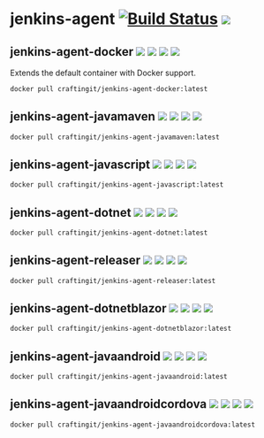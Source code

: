 # jenkins-agent [![Build Status](https://drone.craftingit.de/api/badges/CraftingITde/jenkins-agent/status.svg)](https://drone.craftingit.de/CraftingITde/jenkins-agent) ![](https://badgen.net/github/release/craftingitde/jenkins-agent/stable)

## jenkins-agent-docker [![](https://badgen.net/badge/docker/Docker?icon&label=View%20on)](https://hub.docker.com/r/craftingit/jenkins-agent-docker) ![](https://badgen.net/docker/pulls/craftingit/jenkins-agent-docker?icon=docker&label=pulls) ![](https://badgen.net/docker/stars/craftingit/jenkins-agent-docker?icon=docker&label=stars) ![](https://badgen.net/docker/size/craftingit/jenkins-agent-docker?icon=docker)

Extends the default container with Docker support.

```sh
docker pull craftingit/jenkins-agent-docker:latest
```

## jenkins-agent-javamaven [![](https://badgen.net/badge/docker/Docker?icon&label=View%20on)](https://hub.docker.com/r/craftingit/jenkins-agent-javamaven) ![](https://badgen.net/docker/pulls/craftingit/jenkins-agent-javamaven?icon=docker&label=pulls) ![](https://badgen.net/docker/stars/craftingit/jenkins-agent-javamaven?icon=docker&label=stars) ![](https://badgen.net/docker/size/craftingit/jenkins-agent-javamaven?icon=docker)

```sh
docker pull craftingit/jenkins-agent-javamaven:latest
```

## jenkins-agent-javascript [![](https://badgen.net/badge/docker/Docker?icon&label=View%20on)](https://hub.docker.com/r/craftingit/jenkins-agent-javascript) ![](https://badgen.net/docker/pulls/craftingit/jenkins-agent-javascript?icon=docker&label=pulls) ![](https://badgen.net/docker/stars/craftingit/jenkins-agent-javascript?icon=docker&label=stars) ![](https://badgen.net/docker/size/craftingit/jenkins-agent-javascript?icon=docker)

```sh
docker pull craftingit/jenkins-agent-javascript:latest
```

## jenkins-agent-dotnet [![](https://badgen.net/badge/docker/Docker?icon&label=View%20on)](https://hub.docker.com/r/craftingit/jenkins-agent-dotnet) ![](https://badgen.net/docker/pulls/craftingit/jenkins-agent-dotnet?icon=docker&label=pulls) ![](https://badgen.net/docker/stars/craftingit/jenkins-agent-dotnet?icon=docker&label=stars) ![](https://badgen.net/docker/size/craftingit/jenkins-agent-dotnet?icon=docker)

```sh
docker pull craftingit/jenkins-agent-dotnet:latest
```

## jenkins-agent-releaser [![](https://badgen.net/badge/docker/Docker?icon&label=View%20on)](https://hub.docker.com/r/craftingit/jenkins-agent-releaser) ![](https://badgen.net/docker/pulls/craftingit/jenkins-agent-releaser?icon=docker&label=pulls) ![](https://badgen.net/docker/stars/craftingit/jenkins-agent-releaser?icon=docker&label=stars) ![](https://badgen.net/docker/size/craftingit/jenkins-agent-releaser?icon=docker)

```sh
docker pull craftingit/jenkins-agent-releaser:latest
```

## jenkins-agent-dotnetblazor [![](https://badgen.net/badge/docker/Docker?icon&label=View%20on)](https://hub.docker.com/r/craftingit/jenkins-agent-dotnetblazor) ![](https://badgen.net/docker/pulls/craftingit/jenkins-agent-dotnetblazor?icon=docker&label=pulls) ![](https://badgen.net/docker/stars/craftingit/jenkins-agent-dotnetblazor?icon=docker&label=stars) ![](https://badgen.net/docker/size/craftingit/jenkins-agent-dotnetblazor?icon=docker)

```sh
docker pull craftingit/jenkins-agent-dotnetblazor:latest
```

## jenkins-agent-javaandroid [![](https://badgen.net/badge/docker/Docker?icon&label=View%20on)](https://hub.docker.com/r/craftingit/jenkins-agent-javaandroid) ![](https://badgen.net/docker/pulls/craftingit/jenkins-agent-javaandroid?icon=docker&label=pulls) ![](https://badgen.net/docker/stars/craftingit/jenkins-agent-javaandroid?icon=docker&label=stars) ![](https://badgen.net/docker/size/craftingit/jenkins-agent-javaandroid?icon=docker)

```sh
docker pull craftingit/jenkins-agent-javaandroid:latest
```

## jenkins-agent-javaandroidcordova [![](https://badgen.net/badge/docker/Docker?icon&label=View%20on)](https://hub.docker.com/r/craftingit/jenkins-agent-javaandroidcordova) ![](https://badgen.net/docker/pulls/craftingit/jenkins-agent-dotnjavaandroidcordovaetblazor?icon=docker&label=pulls) ![](https://badgen.net/docker/stars/craftingit/jenkins-agent-javaandroidcordova?icon=docker&label=stars) ![](https://badgen.net/docker/size/craftingit/jenkins-agent-javaandroidcordova?icon=docker)

```sh
docker pull craftingit/jenkins-agent-javaandroidcordova:latest
```